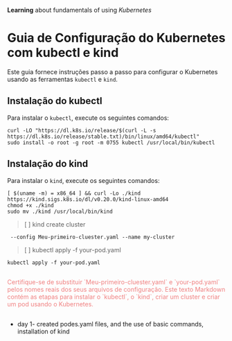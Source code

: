 **Learning** about fundamentals of using *Kubernetes*

# Guia de Configuração do Kubernetes com kubectl e kind

Este guia fornece instruções passo a passo para configurar o Kubernetes usando as ferramentas `kubectl` e `kind`.

## Instalação do kubectl

Para instalar o `kubectl`, execute os seguintes comandos:

```shell
curl -LO "https://dl.k8s.io/release/$(curl -L -s https://dl.k8s.io/release/stable.txt)/bin/linux/amd64/kubectl"
sudo install -o root -g root -m 0755 kubectl /usr/local/bin/kubectl
```

## Instalação do kind

Para instalar o `kind`, execute os seguintes comandos:

```shell
[ $(uname -m) = x86_64 ] && curl -Lo ./kind https://kind.sigs.k8s.io/dl/v0.20.0/kind-linux-amd64
chmod +x ./kind
sudo mv ./kind /usr/local/bin/kind 
```

>  [ ]  kind create cluster
```shell
 --config Meu-primeiro-cluester.yaml --name my-cluster
```

> [ ] kubectl apply -f your-pod.yaml
```shell
kubectl apply -f your-pod.yaml
```

##
<span style="color:lightcoral">
Certifique-se de substituir `Meu-primeiro-cluester.yaml` e `your-pod.yaml` pelos nomes reais dos seus arquivos de configuração. Este texto Markdown contém as etapas para instalar o `kubectl`, o `kind`, criar um cluster e criar um pod usando o Kubernetes.</span>

##

- day 1-  created podes.yaml files, and the use of basic commands, installation of kind
